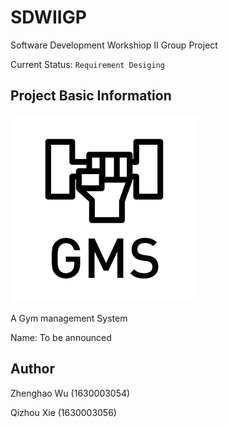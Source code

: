 # SDWIIGP
Software Development Workshiop II Group Project



Current Status: `Requirement Desiging`

## Project Basic Information
![GMS Black Icon](design/img/logo_t_black.png)

A Gym management System

Name: To be announced

## Author

Zhenghao Wu (1630003054)

Qizhou Xie (1630003056)
